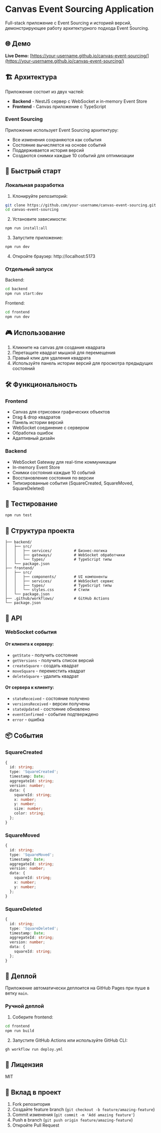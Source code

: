 # Canvas Event Sourcing Application

Full-stack приложение с Event Sourcing и историей версий, демонстрирующее работу архитектурного подхода Event Sourcing.

## 🌐 Демо

**Live Demo:** [https://your-username.github.io/canvas-event-sourcing/](https://your-username.github.io/canvas-event-sourcing/)

## 🏗️ Архитектура

Приложение состоит из двух частей:
- **Backend** - NestJS сервер с WebSocket и in-memory Event Store
- **Frontend** - Canvas приложение с TypeScript

### Event Sourcing

Приложение использует Event Sourcing архитектуру:
- Все изменения сохраняются как события
- Состояние вычисляется на основе событий
- Поддерживается история версий
- Создаются снимки каждые 10 событий для оптимизации

## 🚀 Быстрый старт

### Локальная разработка

1. Клонируйте репозиторий:
```bash
git clone https://github.com/your-username/canvas-event-sourcing.git
cd canvas-event-sourcing
```

2. Установите зависимости:
```bash
npm run install:all
```

3. Запустите приложение:
```bash
npm run dev
```

4. Откройте браузер: http://localhost:5173

### Отдельный запуск

Backend:
```bash
cd backend
npm run start:dev
```

Frontend:
```bash
cd frontend
npm run dev
```

## 🎮 Использование

1. Кликните на canvas для создания квадрата
2. Перетащите квадрат мышкой для перемещения
3. Правый клик для удаления квадрата
4. Используйте панель истории версий для просмотра предыдущих состояний

## 🛠️ Функциональность

### Frontend
- Canvas для отрисовки графических объектов
- Drag & drop квадратов
- Панель истории версий
- WebSocket соединение с сервером
- Обработка ошибок
- Адаптивный дизайн

### Backend
- WebSocket Gateway для real-time коммуникации
- In-memory Event Store
- Снимки состояния каждые 10 событий
- Восстановление состояния по версии
- Типизированные события (SquareCreated, SquareMoved, SquareDeleted)

## 🧪 Тестирование

```bash
npm run test
```

## 📁 Структура проекта

```
├── backend/
│   ├── src/
│   │   ├── services/          # Бизнес-логика
│   │   ├── gateways/          # WebSocket обработчики
│   │   └── types/             # TypeScript типы
│   └── package.json
├── frontend/
│   ├── src/
│   │   ├── components/        # UI компоненты
│   │   ├── services/          # WebSocket сервис
│   │   ├── types/             # TypeScript типы
│   │   └── styles.css         # Стили
│   └── package.json
├── .github/workflows/         # GitHub Actions
└── package.json
```

## 🔌 API

### WebSocket события

#### От клиента к серверу:
- `getState` - получить состояние
- `getVersions` - получить список версий
- `createSquare` - создать квадрат
- `moveSquare` - переместить квадрат
- `deleteSquare` - удалить квадрат

#### От сервера к клиенту:
- `stateReceived` - состояние получено
- `versionsReceived` - версии получены
- `stateUpdated` - состояние обновлено
- `eventConfirmed` - событие подтверждено
- `error` - ошибка

## 📦 События

### SquareCreated
```typescript
{
  id: string;
  type: 'SquareCreated';
  timestamp: Date;
  aggregateId: string;
  version: number;
  data: {
    squareId: string;
    x: number;
    y: number;
    size: number;
    color: string;
  };
}
```

### SquareMoved
```typescript
{
  id: string;
  type: 'SquareMoved';
  timestamp: Date;
  aggregateId: string;
  version: number;
  data: {
    squareId: string;
    x: number;
    y: number;
  };
}
```

### SquareDeleted
```typescript
{
  id: string;
  type: 'SquareDeleted';
  timestamp: Date;
  aggregateId: string;
  version: number;
  data: {
    squareId: string;
  };
}
```

## 🚀 Деплой

Приложение автоматически деплоится на GitHub Pages при пуше в ветку `main`.

### Ручной деплой

1. Соберите frontend:
```bash
cd frontend
npm run build
```

2. Запустите GitHub Actions или используйте GitHub CLI:
```bash
gh workflow run deploy.yml
```

## 📝 Лицензия

MIT

## 🤝 Вклад в проект

1. Fork репозитория
2. Создайте feature branch (`git checkout -b feature/amazing-feature`)
3. Commit изменения (`git commit -m 'Add amazing feature'`)
4. Push в branch (`git push origin feature/amazing-feature`)
5. Откройте Pull Request 